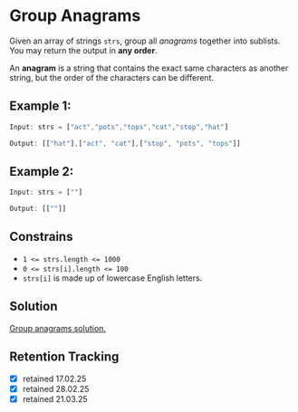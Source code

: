 # Group Anagrams

Given an array of strings `strs`, group all *anagrams* together into sublists. You may return the output in **any order**.

An **anagram** is a string that contains the exact same characters as another string, but the order of the characters can be different.

## Example 1:

```ts
Input: strs = ["act","pots","tops","cat","stop","hat"]

Output: [["hat"],["act", "cat"],["stop", "pots", "tops"]]
```

## Example 2:

```ts
Input: strs = [""]

Output: [[""]]
```

## Constrains

- `1 <= strs.length <= 1000`
- `0 <= strs[i].length <= 100`
- `strs[i]` is made up of lowercase English letters.


## Solution

[Group anagrams solution.](group-anagrams-solution.md)

## Retention Tracking

- [x] retained 17.02.25
- [x] retained 28.02.25
- [x] retained 21.03.25